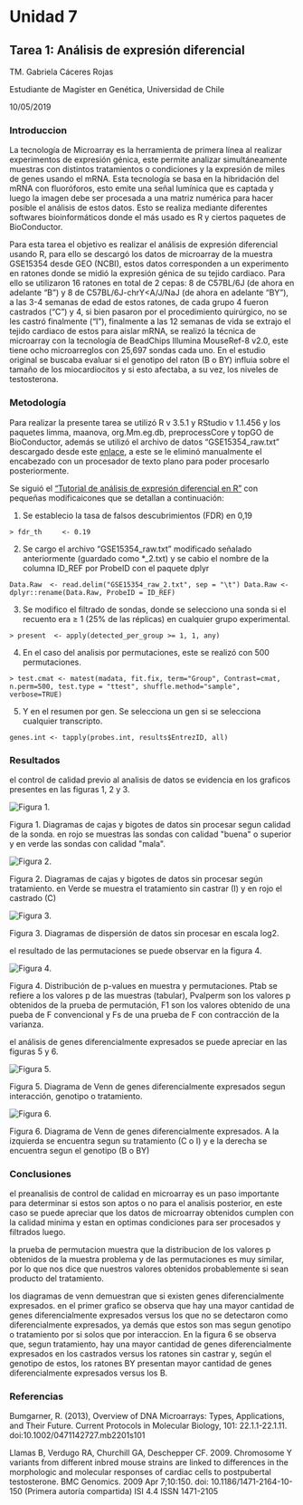 # Unidad 7 
## Tarea 1: Análisis de expresión diferencial

TM. Gabriela Cáceres Rojas

Estudiante de Magíster en Genética, Universidad de Chile

10/05/2019

### Introduccion

La tecnología de Microarray es la herramienta de primera línea al realizar experimentos de expresión génica, este permite analizar simultáneamente muestras con distintos tratamientos o condiciones y la expresión de miles de genes usando el mRNA. Esta tecnología se basa en la hibridación del mRNA con fluoróforos, esto emite una señal lumínica que es captada y luego la imagen debe ser procesada a una matriz numérica para hacer posible el análisis de estos datos. Esto se realiza mediante diferentes softwares bioinformáticos donde el más usado es R y ciertos paquetes de BioConductor.

Para esta tarea el objetivo es realizar el análisis de expresión diferencial usando R, para ello se descargó los datos de microarray de la muestra GSE15354 desde GEO (NCBI), estos datos corresponden a un experimento en ratones donde se midió la expresión génica de su tejido cardiaco. Para ello se utilizaron 16 ratones en total de 2 cepas: 8 de C57BL/6J (de ahora en adelante “B”) y 8 de C57BL/6J-chrY<A/J/NaJ (de ahora en adelante “BY”), a las 3-4 semanas de edad de estos ratones, de cada grupo 4 fueron castrados (“C”) y 4, si bien pasaron por el procedimiento quirúrgico, no se les castró finalmente (“I”), finalmente a las 12 semanas de vida se extrajo el tejido cardiaco de estos para aislar mRNA, se realizó la técnica de microarray con la tecnología de BeadChips Illumina MouseRef-8 v2.0, este tiene ocho microarreglos con 25,697 sondas cada uno. En el estudio original se buscaba evaluar si el genotipo del raton (B o BY) influia sobre el tamaño de los miocardiocitos y si esto afectaba, a su vez, los niveles de testosterona.

### Metodología

Para realizar la presente tarea se utilizó R v 3.5.1 y RStudio v 1.1.456 y los paquetes limma, maanova, org.Mm.eg.db, preprocessCore y topGO de BioConductor, además se utilizó el archivo de datos “GSE15354_raw.txt” descargado desde este [enlace](https://www.ncbi.nlm.nih.gov/geo/query/acc.cgi?acc=GSE15354), a este se le eliminó manualmente el encabezado con un procesador de texto plano para poder procesarlo posteriormente.

Se siguió el [“Tutorial de análisis de expresión diferencial en R”](https://github.com/AliciaMstt/BioinfinvRepro/blob/master/Unidad7/Tutorial_de_expresion_diferencial_en_R.md) con pequeñas modificaicones que se detallan a continuación:
1) Se establecio la tasa de falsos descubrimientos (FDR) en 0,19

``> fdr_th     <- 0.19``

2) Se cargo el archivo “GSE15354_raw.txt” modificado señalado anteriormente (guardado como *_2.txt) y se cabio el nombre de la columna ID_REF por ProbeID con el paquete dplyr

``Data.Raw  <- read.delim("GSE15354_raw_2.txt", sep = "\t")
Data.Raw <- dplyr::rename(Data.Raw, ProbeID = ID_REF)``

3) Se modifico el filtrado de sondas, donde se selecciono una sonda si el recuento era ≥ 1 (25% de las réplicas) en cualquier grupo experimental.

``> present  <- apply(detected_per_group >= 1, 1, any)``

4) En el caso del analisis por permutaciones, este se realizó con 500 permutaciones.

``> test.cmat <- matest(madata, fit.fix, term="Group", Contrast=cmat, n.perm=500, test.type = "ttest", shuffle.method="sample", verbose=TRUE)``

5) Y en el resumen por gen. Se selecciona un gen si se selecciona cualquier transcripto.

``genes.int <- tapply(probes.int, results$EntrezID, all)``

### Resultados

el control de calidad previo al analisis de datos se evidencia en los graficos presentes en las figuras 1, 2 y 3.

![Figura 1.](https://github.com/GabiCaceres/Tareas_BioinfRepro2019_GC/blob/master/boxplot_raw_probe_qc.png?raw=true)

Figura 1. Diagramas de cajas y bigotes de datos sin procesar segun calidad de la sonda. en rojo se muestras las sondas con calidad "buena" o superior y en verde las sondas con calidad "mala".

![Figura 2.](https://github.com/GabiCaceres/Tareas_BioinfRepro2019_GC/blob/master/boxplot_raw_treatment.png?raw=true)

Figura 2. Diagramas de cajas y bigotes de datos sin procesar según tratamiento. en Verde se muestra el tratamiento sin castrar (I) y en rojo el castrado (C)

![Figura 3.](https://github.com/GabiCaceres/Tareas_BioinfRepro2019_GC/blob/master/Pairs_scatter_log2.png?raw=true)

Figura 3. Diagramas de dispersión de datos sin procesar en escala log2.

el resultado de las permutaciones se puede observar en la figura 4.

![Figura 4.](https://github.com/GabiCaceres/Tareas_BioinfRepro2019_GC/blob/master/P-values%20Hist.png?raw=true)

Figura 4. Distribución de p-values en muestra y permutaciones. Ptab se refiere a los valores p de las muestras (tabular), Pvalperm son los valores p obtenidos de la prueba de permutación, F1 son los valores obtenido de una pueba de F convencional y Fs de una prueba de F con contracción de la varianza.

el análisis de genes diferencialmente expresados se puede apreciar en las figuras 5 y 6.

![Figura 5.](https://github.com/GabiCaceres/Tareas_BioinfRepro2019_GC/blob/master/vennDiagram_DiffExprs.png?raw=true)

Figura 5. Diagrama de Venn de genes diferencialmente expresados segun interacción, genotipo o tratamiento.

![Figura 6.](https://github.com/GabiCaceres/Tareas_BioinfRepro2019_GC/blob/master/vennDiagram_Int.png?raw=true)

Figura 6. Diagrama de Venn de genes diferencialmente expresados. A la izquierda se encuentra segun su tratamiento (C o I) y e la derecha se encuentra segun el genotipo (B o BY)

### Conclusiones

el preanalisis de control de calidad en microarray es un paso importante para determinar si estos son aptos o no para el analisis posterior, en este caso se puede apreciar que los datos de microarray obtenidos cumplen con la calidad minima y estan en optimas condiciones para ser procesados y filtrados luego.

la prueba de permutacion muestra que la distribucion de los valores p obtenidos de la muestra problema y de las permutaciones es muy similar, por lo que nos dice que nuestros valores obtenidos probablemente si sean producto del tratamiento.

los diagramas de venn demuestran que si existen genes diferencialmente expresados. en el primer grafico se observa que hay una mayor cantidad de genes diferencialmente expresados versus los que no se detectaron como diferencialmente expresados, ya demás que estos son mas segun genotipo o tratamiento por si solos que por interaccion. En la figura 6 se observa que, segun tratamiento, hay una mayor cantidad de genes diferencialmente expresados en los castrados versus los ratones sin castrar y, según el genotipo de estos, los ratones BY presentan mayor cantidad de genes diferencialmente expresados versus los B. 

### Referencias

Bumgarner, R. (2013), Overview of DNA Microarrays: Types, Applications, and Their Future. Current Protocols in Molecular Biology, 101: 22.1.1-22.1.11. doi:10.1002/0471142727.mb2201s101

Llamas B, Verdugo RA, Churchill GA, Deschepper CF. 2009. Chromosome Y variants from different inbred mouse strains are linked to differences in the morphologic and molecular responses of cardiac cells to postpubertal testosterone. BMC Genomics. 2009 Apr 7;10:150. doi: 10.1186/1471-2164-10-150 (Primera autoría compartida) ISI 4.4 ISSN 1471-2105
